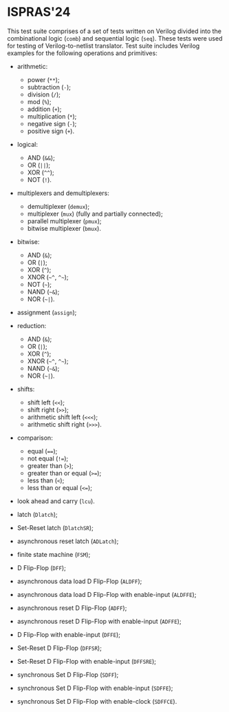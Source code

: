 # ISPRAS'24

This test suite comprises of a set of tests written on Verilog divided into the combinational logic (`comb`) and
sequential logic (`seq`). These tests were used for testing of Verilog-to-netlist translator. Test suite includes
Verilog examples for the following operations and primitives:

* arithmetic:
  * power (`**`);
  * subtraction (`-`);
  * division (`/`);
  * mod (`%`);
  * addition (`+`);
  * multiplication (`*`);
  * negative sign (`-`);
  * positive sign (`+`).
* logical:
  * AND (`&&`);
  * OR (`||`);
  * XOR (`^^`);
  * NOT (`!`).
* multiplexers and demultiplexers:
  * demultiplexer (`demux`);
  * multiplexer (`mux`) (fully and partially connected);
  * parallel multiplexer (`pmux`);
  * bitwise multiplexer (`bmux`).
* bitwise:
  * AND (`&`);
  * OR (`|`);
  * XOR (`^`);
  * XNOR (`~^`, `^~`);
  * NOT (`~`);
  * NAND (`~&`);
  * NOR (`~|`).
* assignment (`assign`);
* reduction:
  * AND (`&`);
  * OR (`|`);
  * XOR (`^`);
  * XNOR (`~^`, `^~`);
  * NAND (`~&`);
  * NOR (`~|`).
* shifts:
  * shift left (`<<`);
  * shift right (`>>`);
  * arithmetic shift left (`<<<`);
  * arithmetic shift right (`>>>`).
* comparison:
  * equal (`==`);
  * not equal (`!=`);
  * greater than (`>`);
  * greater than or equal (`>=`);
  * less than (`<`);
  * less than or equal (`<=`);
* look ahead and carry (`lcu`).

* latch (`Dlatch`);
* Set-Reset latch (`DlatchSR`);
* asynchronous reset latch (`ADLatch`);
* finite state machine (`FSM`);
* D Flip-Flop (`DFF`);
* asynchronous data load D Flip-Flop (`ALDFF`);
* asynchronous data load D Flip-Flop with enable-input (`ALDFFE`);
* asynchronous reset D Flip-Flop (`ADFF`);
* asynchronous reset D Flip-Flop with enable-input (`ADFFE`);
* D Flip-Flop with enable-input (`DFFE`);
* Set-Reset D Flip-Flop (`DFFSR`);
* Set-Reset D Flip-Flop with enable-input (`DFFSRE`);
* synchronous Set D Flip-Flop (`SDFF`);
* synchronous Set D Flip-Flop with enable-input (`SDFFE`);
* synchronous Set D Flip-Flop with enable-clock (`SDFFCE`).
